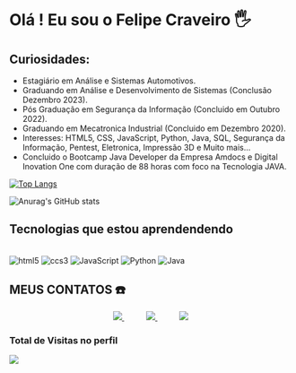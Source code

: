 


# Olá ! Eu sou o Felipe Craveiro 🖐️


## Curiosidades:


- Estagiário em Análise e Sistemas Automotivos.
- Graduando em Análise e Desenvolvimento de Sistemas (Conclusão Dezembro 2023).
- Pós Graduação em Segurança da Informação   (Concluido em Outubro 2022).
- Graduando em Mecatronica Industrial (Concluido em Dezembro 2020).
- Interesses: HTML5, CSS, JavaScript, Python, Java, SQL, Segurança da Informação, Pentest, Eletronica, Impressão 3D e Muito mais...
- Concluido o Bootcamp Java Developer da Empresa Amdocs e Digital Inovation One com duração de 88 horas com foco na Tecnologia JAVA.



[![Top Langs](https://github-readme-stats.vercel.app/api/top-langs/?username=flpcnc&layout=compact)](https://github.com/anuraghazra/github-readme-stats)

![Anurag's GitHub stats](https://github-readme-stats.vercel.app/api?username=flpcnc&show_icons=true&theme=dracula)



## Tecnologias que estou aprendendendo



<div style="display: inline_block"><br/> 
    <img aling= center alt= html5 src="https://img.shields.io/badge/HTML5-E34F26?style=for-the-badge&logo=html5&logoColor=white"> </img>
    <img aling= center alt= ccs3 src="https://img.shields.io/badge/CSS3-1572B6?style=for-the-badge&logo=css3&logoColor=white"> </img>
    <img aling= center alt= JavaScript src="https://img.shields.io/badge/JavaScript-F7DF1E?style=for-the-badge&logo=javascript&logoColor=black"> </img>
    <img aling= center alt= Python src="https://img.shields.io/badge/Python-14354C?style=for-the-badge&logo=python&logoColor=white"> </img>
    <img aling= center alt= Java src="https://img.shields.io/badge/Java-ED8B00?style=for-the-badge&logo=java&logoColor=white"> </img>
</div>



## MEUS CONTATOS ☎️



<p align="center">
    <a href="https://github.com/flpcnc">
        <img  src="https://img.shields.io/badge/GitHub-100000?style=for-the-badge&logo=github&logoColor=white&link=mailto:https://github.com/flpcnc">
    </a>
    &nbsp;&nbsp;&nbsp;&nbsp;&nbsp;&nbsp;&nbsp;&nbsp;&nbsp;
    <a href="mailto:felipe.c.n.craveiro@gmail.com">
        <img src="https://img.shields.io/badge/gmail-D14836?&style=for-the-badge&logo=gmail&logoColor=white&link=mailto:felipe.c.n.craveiro@gmail.com">
    </a>
    &nbsp;&nbsp;&nbsp;&nbsp;&nbsp;&nbsp;&nbsp;&nbsp;&nbsp;
    <a href="https://www.linkedin.com/in/felipe-craveiro/">
        <img src="https://img.shields.io/badge/linkedin-%230077B5.svg?&style=for-the-badge&logo=linkedin&logoColor=white&link=mailto:https://www.linkedin.com/in/felipe-craveiro/">
    </a>
</p>

<p align="center"> 

 ### Total de Visitas no perfil <br>
 <p align="left"> 
   <img alingn="left" src="https://profile-counter.glitch.me/flpcnc/count.svg" />
 </p>

</p>
